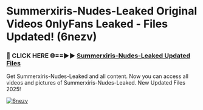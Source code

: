 # Summerxiris-Nudes-Leaked Original Videos 0nlyFans Leaked - Files Updated! (6nezv)

<h3>🔴 CLICK HERE 🌐==►► <a href="https://tinyurl.com/yrmya6cz" rel="nofollow">Summerxiris-Nudes-Leaked Updated Files</a></h3>

Get Summerxiris-Nudes-Leaked and all content. Now you can access all videos and pictures of Summerxiris-Nudes-Leaked. New Updated Files 2025!

[![6nezv](https://i.imgur.com/FMdXYCs.gif)](https://tinyurl.com/yrmya6cz)
